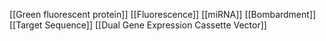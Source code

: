 [[Green fluorescent protein]]
[[Fluorescence]]
[[miRNA]]
[[Bombardment]]
[[Target Sequence]]
[[Dual Gene Expression Cassette Vector]]

